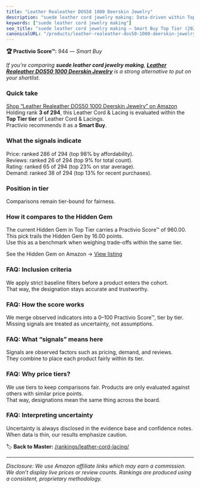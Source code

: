 ```yaml
---
title: "Leather Realeather DOS50 1000 Deerskin Jewelry"
description: "suede leather cord jewelry making: Data-driven within Top Tier ranking using the Practivio Score™. Positioned by quality, value, demand, findability, momentum."
keywords: ["suede leather cord jewelry making"]
seo_title: "suede leather cord jewelry making — Smart Buy Top Tier (2025)"
canonicalURL: "/products/leather-realeather-dos50-1000-deerskin-jewelry-B005D7BC4I/"
---
```


**🏆 Practivio Score™:** 944 — _Smart Buy_


*If you're comparing **suede leather cord jewelry making**, **[Leather Realeather DOS50 1000 Deerskin Jewelry](https://www.amazon.com/dp/B005D7BC4I?tag=practivio-20)** is a strong alternative to put on your shortlist.*
### Quick take
[Shop “Leather Realeather DOS50 1000 Deerskin Jewelry” on Amazon](https://www.amazon.com/dp/B005D7BC4I?tag=practivio-20)
Holding rank **3 of 294**, this Leather Cord & Lacing is evaluated within the **Top Tier tier** of Leather Cord & Lacings.  
Practivio recommends it as a **Smart Buy**.

### What the signals indicate
Price: ranked 286 of 294 (top 98% by affordability).  
Reviews: ranked 26 of 294 (top 9% for total count).  
Rating: ranked 65 of 294 (top 23% on star average).  
Demand: ranked 38 of 294 (top 13% for recent purchases).

### Position in tier
Comparisons remain tier-bound for fairness.

### How it compares to the Hidden Gem
The current Hidden Gem in Top Tier carries a Practivio Score™ of 960.00.  
This pick trails the Hidden Gem by 16.00 points.  
Use this as a benchmark when weighing trade-offs within the same tier.  

See the Hidden Gem on Amazon → [View listing](https://www.amazon.com/dp/B00ZO1PXDO?tag=practivio-20)

### FAQ: Inclusion criteria
We apply strict baseline filters before a product enters the cohort.  
That way, the designation stays accurate and trustworthy.

### FAQ: How the score works
We merge observed indicators into a 0–100 Practivio Score™, tier by tier.  
Missing signals are treated as uncertainty, not assumptions.

### FAQ: What “signals” means here
Signals are observed factors such as pricing, demand, and reviews.  
They combine to place each product fairly within its tier.

### FAQ: Why price tiers?
We use tiers to keep comparisons fair. Products are only evaluated against others with similar price points.  
That way, designations mean the same thing across the board.

### FAQ: Interpreting uncertainty
Uncertainty is always disclosed in the evidence base and confidence notes.  
When data is thin, our results emphasize caution.


🏷️ **Back to Master:** [/rankings/leather-cord-lacing/](/rankings/leather-cord-lacing/)

---
_Disclosure: We use Amazon affiliate links which may earn a commission. We don’t display live prices or review counts. Rankings are produced using a consistent, proprietary methodology._

